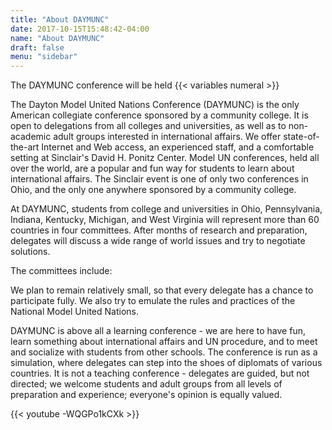 ```yaml
---
title: "About DAYMUNC"
date: 2017-10-15T15:48:42-04:00
name: "About DAYMUNC"
draft: false
menu: "sidebar"
---
```

The DAYMUNC conference will be held {{< variables numeral >}}

The Dayton Model United Nations Conference (DAYMUNC) is the only American collegiate conference sponsored by a community college. It is open to delegations from all colleges and universities, as well as to non-academic adult groups interested in international affairs. We offer state-of-the-art Internet and Web access, an experienced staff, and a comfortable setting at Sinclair's David H. Ponitz Center.
Model UN conferences, held all over the world, are a popular and fun way for students to learn about international affairs. The Sinclair event is one of only two conferences in Ohio, and the only one anywhere sponsored by a community college.

At DAYMUNC, students from college and universities in Ohio, Pennsylvania, Indiana, Kentucky, Michigan, and West Virginia will represent more than 60 countries in four committees. After months of research and preparation, delegates will discuss a wide range of world issues and try to negotiate solutions.

The committees include:

We plan to remain relatively small, so that every delegate has a chance to participate fully. We also try to emulate the rules and practices of the National Model United Nations.

DAYMUNC is above all a learning conference - we are here to have fun, learn something about international affairs and UN procedure, and to meet and socialize with students from other schools. The conference is run as a simulation, where delegates can step into the shoes of diplomats of various countries. It is not a teaching conference - delegates are guided, but not directed; we welcome students and adult groups from all levels of preparation and experience; everyone's opinion is equally valued.

{{< youtube -WQGPo1kCXk >}}